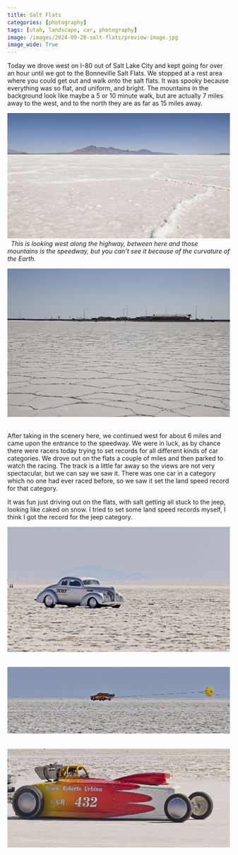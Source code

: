 ```yaml
---
title: Salt Flats
categories: [photography]
tags: [utah, landscape, car, photography]
image: /images/2024-09-28-salt-flats/preview-image.jpg
image_wide: True
---
```


Today we drove west on I-80 out of Salt Lake City and kept going for over an hour until we got to the Bonneville Salt Flats.  We stopped at a rest area where you could get out and walk onto the salt flats.  It was spooky because everything was so flat, and uniform, and bright.  The mountains in the background look like maybe a 5 or 10 minute walk, but are actually 7 miles away to the west, and to the north they are as far as 15 miles away.

<a href='javascript:void(0);' name='pic-0001'></a>

![0001](/images/2024-09-28-salt-flats/slc-salt-flats-0001.jpg)
_&nbsp; This is looking west along the highway, between here and those mountains is the speedway, but you can't see it because of the curvature of the Earth. <a href='{% link photo_info/pi-2024-09-28-slc-salt-flats-0001.md %}'><i class='fa fa-info-circle' style='font-size: 0.73em;'></i></a>_

<a href='javascript:void(0);' name='pic-0002'></a>

![0002](/images/2024-09-28-salt-flats/slc-salt-flats-0002.jpg)
_&nbsp; <a href='{% link photo_info/pi-2024-09-28-slc-salt-flats-0002.md %}'><i class='fa fa-info-circle' style='font-size: 0.73em;'></i></a>_

After taking in the scenery here, we continued west for about 6 miles and came upon the entrance to the speedway.  We were in luck, as by chance there were racers today trying to set records for all different kinds of car categories.  We drove out on the flats a couple of miles and then parked to watch the racing.  The track is a little far away so the views are not very spectacular, but we can say we saw it.  There was one car in a category which no one had ever raced before, so we saw it set the land speed record for that category.

It was fun just driving out on the flats, with salt getting all stuck to the jeep, looking like caked on snow.  I tried to set some land speed records myself, I think I got the record for the jeep category.

<a href='javascript:void(0);' name='pic-0003'></a>

![0003](/images/2024-09-28-salt-flats/slc-salt-flats-0003.jpg)
_&nbsp; <a href='{% link photo_info/pi-2024-09-28-slc-salt-flats-0003.md %}'><i class='fa fa-info-circle' style='font-size: 0.73em;'></i></a>_

<a href='javascript:void(0);' name='pic-0004'></a>

![0004](/images/2024-09-28-salt-flats/slc-salt-flats-0004.jpg)
_&nbsp; <a href='{% link photo_info/pi-2024-09-28-slc-salt-flats-0004.md %}'><i class='fa fa-info-circle' style='font-size: 0.73em;'></i></a>_

<a href='javascript:void(0);' name='pic-0005'></a>

![0005](/images/2024-09-28-salt-flats/slc-salt-flats-0005.jpg)
_&nbsp; <a href='{% link photo_info/pi-2024-09-28-slc-salt-flats-0005.md %}'><i class='fa fa-info-circle' style='font-size: 0.73em;'></i></a>_

